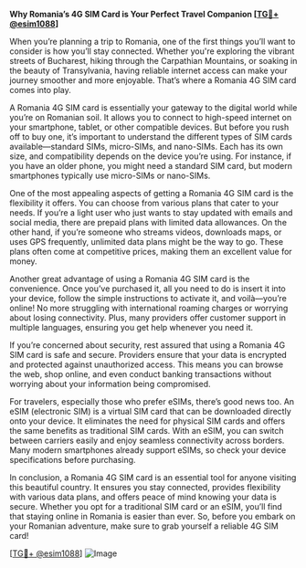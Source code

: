 **Why Romania’s 4G SIM Card is Your Perfect Travel Companion [[TG💪+ @esim1088](https://t.me/s/esim1088)]**

When you’re planning a trip to Romania, one of the first things you’ll want to consider is how you’ll stay connected. Whether you're exploring the vibrant streets of Bucharest, hiking through the Carpathian Mountains, or soaking in the beauty of Transylvania, having reliable internet access can make your journey smoother and more enjoyable. That’s where a Romania 4G SIM card comes into play.

A Romania 4G SIM card is essentially your gateway to the digital world while you’re on Romanian soil. It allows you to connect to high-speed internet on your smartphone, tablet, or other compatible devices. But before you rush off to buy one, it’s important to understand the different types of SIM cards available—standard SIMs, micro-SIMs, and nano-SIMs. Each has its own size, and compatibility depends on the device you’re using. For instance, if you have an older phone, you might need a standard SIM card, but modern smartphones typically use micro-SIMs or nano-SIMs.

One of the most appealing aspects of getting a Romania 4G SIM card is the flexibility it offers. You can choose from various plans that cater to your needs. If you’re a light user who just wants to stay updated with emails and social media, there are prepaid plans with limited data allowances. On the other hand, if you’re someone who streams videos, downloads maps, or uses GPS frequently, unlimited data plans might be the way to go. These plans often come at competitive prices, making them an excellent value for money.

Another great advantage of using a Romania 4G SIM card is the convenience. Once you’ve purchased it, all you need to do is insert it into your device, follow the simple instructions to activate it, and voilà—you’re online! No more struggling with international roaming charges or worrying about losing connectivity. Plus, many providers offer customer support in multiple languages, ensuring you get help whenever you need it.

If you’re concerned about security, rest assured that using a Romania 4G SIM card is safe and secure. Providers ensure that your data is encrypted and protected against unauthorized access. This means you can browse the web, shop online, and even conduct banking transactions without worrying about your information being compromised.

For travelers, especially those who prefer eSIMs, there’s good news too. An eSIM (electronic SIM) is a virtual SIM card that can be downloaded directly onto your device. It eliminates the need for physical SIM cards and offers the same benefits as traditional SIM cards. With an eSIM, you can switch between carriers easily and enjoy seamless connectivity across borders. Many modern smartphones already support eSIMs, so check your device specifications before purchasing.

In conclusion, a Romania 4G SIM card is an essential tool for anyone visiting this beautiful country. It ensures you stay connected, provides flexibility with various data plans, and offers peace of mind knowing your data is secure. Whether you opt for a traditional SIM card or an eSIM, you’ll find that staying online in Romania is easier than ever. So, before you embark on your Romanian adventure, make sure to grab yourself a reliable 4G SIM card!

[[TG💪+ @esim1088](https://t.me/s/esim1088)] 
![Image](https://i.postimg.cc/Y0z9fWf4/image.png)